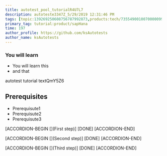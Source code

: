 ```yaml
---
title: autotest_pool_tutorialR4U7L7
description: autoteste3347Z_5/29/2019 12:31:46 PM
tags: [topic:139269250608756787992873,products:tech/73554900100700000996,tutorial:experience/advanced]
primary_tag: tutorial:product/sapHana
time: 197
author_profile: https://github.com/ksAutotests
author_name: ksAutotests
---
```

### You will learn
- You will learn this
- and that

autotest tutorial textQmY5Z6

## Prerequisites
- Prerequisute1
- Prerequisute2
- Prerequisute3

[ACCORDION-BEGIN [](First step)]
[DONE]
[ACCORDION-END]

[ACCORDION-BEGIN [](Second step)]
[DONE]
[ACCORDION-END]

[ACCORDION-BEGIN [](Third step)]
[DONE]
[ACCORDION-END]


